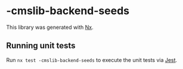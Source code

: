 # -cmslib-backend-seeds

This library was generated with [Nx](https://nx.dev).

## Running unit tests

Run `nx test -cmslib-backend-seeds` to execute the unit tests via [Jest](https://jestjs.io).
